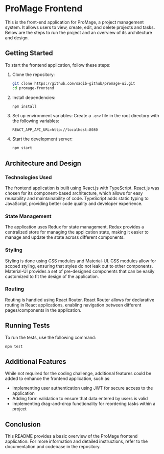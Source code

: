 # ProMage Frontend

This is the front-end application for ProMage, a project management system. It allows users to view, create, edit, and delete projects and tasks. Below are the steps to run the project and an overview of its architecture and design.

## Getting Started

To start the frontend application, follow these steps:

1. Clone the repository:
   ```bash
   git clone https://github.com/saqib-github/promage-ui.git
   cd promage-frontend
   ```

2. Install dependencies:
   ```bash
   npm install
   ```

3. Set up environment variables:
   Create a `.env` file in the root directory with the following variables:
   ```
   REACT_APP_API_URL=http://localhost:8080
   ```

4. Start the development server:
   ```bash
   npm start
   ```

## Architecture and Design

### Technologies Used

The frontend application is built using React.js with TypeScript. React.js was chosen for its component-based architecture, which allows for easy reusability and maintainability of code. TypeScript adds static typing to JavaScript, providing better code quality and developer experience.

### State Management

The application uses Redux for state management. Redux provides a centralized store for managing the application state, making it easier to manage and update the state across different components.

### Styling

Styling is done using CSS modules and Material-UI. CSS modules allow for scoped styling, ensuring that styles do not leak out to other components. Material-UI provides a set of pre-designed components that can be easily customized to fit the design of the application.

### Routing

Routing is handled using React Router. React Router allows for declarative routing in React applications, enabling navigation between different pages/components in the application.

## Running Tests

To run the tests, use the following command:
```bash
npm test
```
## Additional Features

While not required for the coding challenge, additional features could be added to enhance the frontend application, such as:
- Implementing user authentication using JWT for secure access to the application
- Adding form validation to ensure that data entered by users is valid
- Implementing drag-and-drop functionality for reordering tasks within a project

## Conclusion

This README provides a basic overview of the ProMage frontend application. For more information and detailed instructions, refer to the documentation and codebase in the repository.
